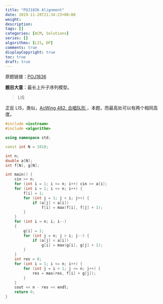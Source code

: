 ```yaml
---
title: "POJ1836 Alignment"
date: 2019-11-28T21:34:23+08:00
weight: 
description:
tags: []
categories: [ACM, Solutions]
series: []
algorithms: [LIS, DP]
comments: true
displayCopyright: true
toc: true
draft: true
---
```


原题链接：[POJ1836](https://acm.njupt.edu.cn/problem/POJ1836 )

**题目大意**：最长上升子序列模型。

<!--more-->

> LIS

正反 LIS，类似，[AcWing 482. 合唱队形 ](https://www.acwing.com/activity/content/problem/content/1261/1/)，本题，而最高处可以有两个相同高度。

```cpp
#include <iostream>
#include <algorithm>

using namespace std;

const int N = 1010;

int n;
double a[N];
int f[N], g[N];

int main() {
    cin >> n;
    for (int i = 1; i <= n; i++) cin >> a[i];
    for (int i = 1; i <= n; i++) {
        f[i] = 1;
        for (int j = 1; j < i; j++) {
            if (a[j] < a[i])
                f[i] = max(f[i], f[j] + 1);
        }
    }
    for (int i = n; i; i--)
    {
        g[i] = 1;
        for (int j = n; j > i; j--) {
            if (a[j] < a[i])
                g[i] = max(g[i], g[j] + 1);
        }
    }
    int res = 0;
    for (int i = 1; i <= n; i++) {
        for (int j = i + 1; j <= n; j++) {
            res = max(res, f[i] + g[j]);
        }
    }
    cout << n - res << endl;
    return 0;
}
```

